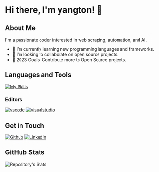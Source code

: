 # Hi there, I'm yangton! 👋

## About Me

I'm a passionate coder interested in web scraping, automation, and AI.

- 🌱 I’m currently learning new programming languages and frameworks.
- 👯 I’m looking to collaborate on open source projects.
- 🥅 2023 Goals: Contribute more to Open Source projects.

## Languages and Tools

[![My Skills](https://skillicons.dev/icons?i=go,python,docker,git,linux&perline=3)](https://skillicons.dev)

### Editors

[![vscode](https://skillicons.dev/icons?i=vscode&perline=3)](https://code.visualstudio.com/)
[![visualstudio](https://skillicons.dev/icons?i=visualstudio&perline=3)](https://visualstudio.microsoft.com/)

## Get in Touch

[![Github](https://skillicons.dev/icons?i=github&perline=3)](https://github.com/yangton)
[![LinkedIn](https://skillicons.dev/icons?i=discord&perline=3)](https://www.linkedin.com/in/yangton/)


## GitHub Stats

![Repository's Stats](https://github-readme-stats.vercel.app/api?username=yangton&show_icons=true&theme=radical&bg_color=000000&title_color=8E2DE2&text_color=ffffff&icon_color=8E2DE2)
